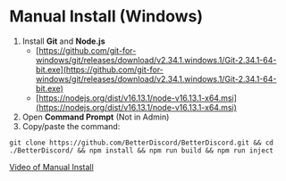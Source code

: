 # Manual Install (Windows)

1. Install **Git** and **Node.js**
   - [https://github.com/git-for-windows/git/releases/download/v2.34.1.windows.1/Git-2.34.1-64-bit.exe](https://github.com/git-for-windows/git/releases/download/v2.34.1.windows.1/Git-2.34.1-64-bit.exe)
   - [https://nodejs.org/dist/v16.13.1/node-v16.13.1-x64.msi](https://nodejs.org/dist/v16.13.1/node-v16.13.1-x64.msi)
2. Open **Command Prompt** (Not in Admin)
3. Copy/paste the command:

```git clone https://github.com/BetterDiscord/BetterDiscord.git && cd ./BetterDiscord/ && npm install && npm run build && npm run inject```

[Video of Manual Install](https://user-images.githubusercontent.com/90428263/162848023-9816afe8-8e77-44b5-afe2-054fd9131700.mp4)

